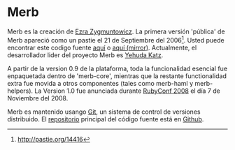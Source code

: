# Merb

Merb es la creación de [Ezra Zygmuntowicz][].
La primera versión 'pública' de Merb apareció como un pastie 
el 21 de Septiembre del 2006[^first-pastie].
Usted puede encontrar este codigo fuente [aquí][] o [aquí (mirror)][].
Actualmente, el desarrollador lider del proyecto Merb es [Yehuda Katz][].

A partir de la version 0.9 de la plataforma, 
toda la funcionalidad esencial fue enpaquetada dentro de 'merb-core', 
mientras que la restante functionalidad extra fue movida a otros componentes 
(tales como merb-haml y merb-helpers).
La Version 1.0 fue anunciada durante [RubyConf 2008][] el día 7 de Noviembre del 2008.

Merb es mantenido usango [Git][], un sistema de control de versiones distribuido.
El [repositorio][] principal del código fuente está en [Github][].

[Ezra Zygmuntowicz]: http://brainspl.at/
[aquí]: http://pastie.org/14416
[aquí (mirror)]: http://gist.github.com/33252
[Yehuda Katz]: http://yehudakatz.com/
[RubyConf 2008]: http://rubyconf.org/
[Git]: http://git.or.cz/
[repositorio]: http://github.com/wycats/merb/
[Github]: http://github.com/

[^first-pastie]: http://pastie.org/14416
